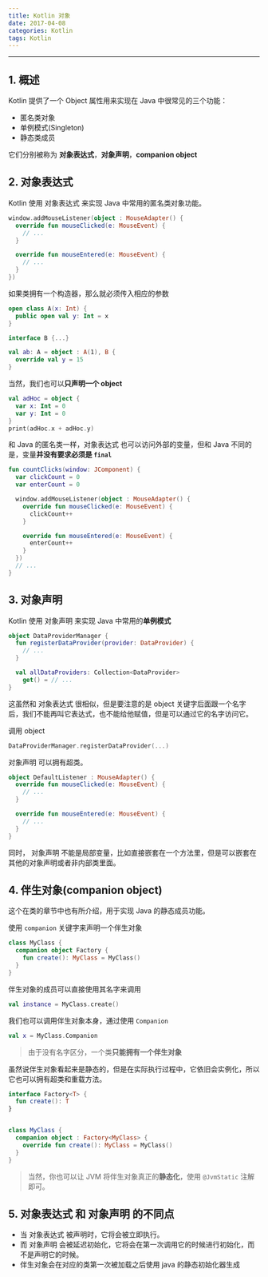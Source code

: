 ```yaml
---
title: Kotlin 对象
date: 2017-04-08
categories: Kotlin
tags: Kotlin
---
```


---

## 1. 概述

Kotlin 提供了一个 Object 属性用来实现在 Java 中很常见的三个功能：

- 匿名类对象
- 单例模式(Singleton)
- 静态类成员

它们分别被称为 **对象表达式**，**对象声明**，**companion object**

## 2. 对象表达式

Kotlin 使用 对象表达式 来实现 Java 中常用的匿名类对象功能。

```kotlin
window.addMouseListener(object : MouseAdapter() {
  override fun mouseClicked(e: MouseEvent) {
    // ...
  }

  override fun mouseEntered(e: MouseEvent) {
    // ...
  }
})
```

如果类拥有一个构造器，那么就必须传入相应的参数

```kotlin
open class A(x: Int) {
  public open val y: Int = x
}

interface B {...}

val ab: A = object : A(1), B {
  override val y = 15
}
```

当然，我们也可以**只声明一个 object**

```kotlin
val adHoc = object {
  var x: Int = 0
  var y: Int = 0
}
print(adHoc.x + adHoc.y)
```

和 Java 的匿名类一样，对象表达式 也可以访问外部的变量，但和 Java 不同的是，变量**并没有要求必须是 `final`**

```kotlin
fun countClicks(window: JComponent) {
  var clickCount = 0
  var enterCount = 0

  window.addMouseListener(object : MouseAdapter() {
    override fun mouseClicked(e: MouseEvent) {
      clickCount++
    }

    override fun mouseEntered(e: MouseEvent) {
      enterCount++
    }
  })
  // ...
}
```

## 3. 对象声明

Kotlin 使用 对象声明 来实现 Java 中常用的**单例模式**

```kotlin
object DataProviderManager {
  fun registerDataProvider(provider: DataProvider) {
    // ...
  }

  val allDataProviders: Collection<DataProvider>
    get() = // ...
}
```

这虽然和 对象表达式 很相似，但是要注意的是 object 关键字后面跟一个名字后，我们不能再叫它表达式，也不能给他赋值，但是可以通过它的名字访问它。

调用 object

```kotlin
DataProviderManager.registerDataProvider(...)
```

对象声明 可以拥有超类。

```kotlin
object DefaultListener : MouseAdapter() {
  override fun mouseClicked(e: MouseEvent) {
    // ...
  }

  override fun mouseEntered(e: MouseEvent) {
    // ...
  }
}
```

同时， 对象声明 不能是局部变量，比如直接嵌套在一个方法里，但是可以嵌套在其他的对象声明或者非内部类里面。

## 4. 伴生对象(companion object)

这个在类的章节中也有所介绍，用于实现 Java 的静态成员功能。

使用 `companion` 关键字来声明一个伴生对象
```kotlin
class MyClass {
  companion object Factory {
    fun create(): MyClass = MyClass()
  }
}
```

伴生对象的成员可以直接使用其名字来调用

```kotlin
val instance = MyClass.create()
```

我们也可以调用伴生对象本身，通过使用 `Companion`

```kotlin
val x = MyClass.Companion
```

> 由于没有名字区分，一个类**只能拥有一个伴生对象**

虽然说伴生对象看起来是静态的，但是在实际执行过程中，它依旧会实例化，所以它也可以拥有超类和重载方法。

```kotlin
interface Factory<T> {
  fun create(): T
}


class MyClass {
  companion object : Factory<MyClass> {
    override fun create(): MyClass = MyClass()
  }
}
```

> 当然，你也可以让 JVM 将伴生对象真正的**静态化**，使用 `@JvmStatic` 注解即可。

## 5. 对象表达式 和 对象声明 的不同点

- 当 对象表达式 被声明时，它将会被立即执行。
- 而 对象声明 会被延迟初始化，它将会在第一次调用它的时候进行初始化，而不是声明它的时候。
- 伴生对象会在对应的类第一次被加载之后使用 java 的静态初始化器生成
